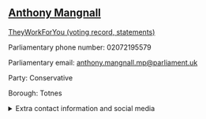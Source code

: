 ## <a href="https://members.parliament.uk/member/4762/contact">Anthony Mangnall</a>

<a href="https://www.theyworkforyou.com/mp/25868/anthony_mangnall/totnes">TheyWorkForYou (voting record, statements)</a> 

Parliamentary phone number: 02072195579 

Parliamentary email: anthony.mangnall.mp@parliament.uk 

Party: Conservative 

Borough: Totnes 

<details><summary>Extra contact information and social media</summary> 
<li>Website: https://www.anthonymangnall.co.uk/</li>
<li>Twitter: https://twitter.com/anthonymangnal1</li>
<li>Constituency office phone number:</li>
<li>Constituency office email:</li>
<li>Facebook:</li>
<li>Instagram:</li>
<li>Youtube:</li>
<li>Linkedin:</li>
<li>Government department phone number:</li>
<li>Government department email:</li>
<li>Threads:</li>
<li>Party office phone number:</li>
<li>Party office email:</li>
<li>Tiktok:</li>
</details>